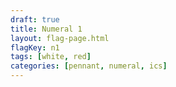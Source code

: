 ```yaml
---
draft: true
title: Numeral 1
layout: flag-page.html
flagKey: n1
tags: [white, red]
categories: [pennant, numeral, ics]
---
```

